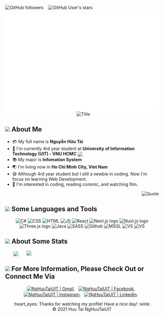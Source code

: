 <img alt="GitHub followers" src="https://img.shields.io/github/followers/NgHuuTaiUIT?style=social"> &nbsp;&nbsp; <img alt="GitHub User's stars" src="https://img.shields.io/github/stars/NgHuuTaiUIT?style=social"> &nbsp;&nbsp; 

<div align="center">
  <a href="#" target="_blank">
  <img src="svg/bg.svg" width="1200" alt="Click to see the source" />
</a>
  &nbsp;
  <img src="https://readme-typing-svg.herokuapp.com?font=Architects+Daughter&color=%2338C2FF&size=50&center=true&vCenter=true&height=60&width=600&lines=Hello!+I'm+Huu+Tai;I'm+Front-end+Dev+!;Welcome+to+my+profile!" alt="Title"></img>
</div>

## <img src="https://raw.githubusercontent.com/nixin72/nixin72/master/wave.gif" width="50"></img> About Me

- :credit_card: My full name is **Nguyễn Hữu Tài**
- :school: I'm currently 4rd year student at **University of Information Technology (UIT) - VNU HCMC** <img src="https://upload.wikimedia.org/wikipedia/commons/thumb/3/38/Logo_UIT_updated.jpg/800px-Logo_UIT_updated.jpg" width="20" align="center"/>
- :books: My major is **Infomation System**
- :earth_asia: I'm living now in **Ho Chi Minh City, Viet Nam**
- :sweat_smile: Although 4rd year student but I still a newbie in coding. Now I'm focus on learning Web Development.
- :monocle_face: I'm interested in coding, reading commic, and watching film.
<div align="right">

![Quote](https://github-readme-quotes.herokuapp.com/quote?theme=onedark&animation=default&layout=default&font=default)

</div>


## <img src="https://media2.giphy.com/media/QssGEmpkyEOhBCb7e1/giphy.gif?cid=ecf05e47a0n3gi1bfqntqmob8g9aid1oyj2wr3ds3mg700bl&rid=giphy.gif" width="50"> Some Languages and Tools
<p align="center">
  <img src="https://img.shields.io/badge/C%23-239120?style=for-the-badge&logo=c-sharp&logoColor=white" alt="C#">
  <img src="https://img.shields.io/badge/css3-%231572B6.svg?style=for-the-badge&logo=css3&logoColor=white" alt="CSS">
  <img src="https://img.shields.io/badge/HTML5-E34F26?style=for-the-badge&logo=html5&logoColor=white" alt="HTML">
  <img src="https://img.shields.io/badge/JavaScript-323330?style=for-the-badge&logo=javascript&logoColor=F7DF1E" alt="JS">
  <img src="https://img.shields.io/badge/React-323330.svg?style=for-the-badge&logo=react&logoColor=blue" alt="React">
  <img src="https://img.shields.io/badge/Next.js-282C34?style=for-the-badge&logo=next.js&logoColor=4FC08D" alt="Next.js logo" title="Next.js"/>
  <img src="https://img.shields.io/badge/TypeScript-282C34?style=for-the-badge&logo=typescript&logoColor=3178C6" alt="Nuxt.js logo" title="Next.js"/>
  <img src="https://img.shields.io/badge/Three.js-282C34?style=for-the-badge&logo=three.js&logoColor=FFFFFF" alt="Three.js logo" title="Three.js"/>
  <img src="https://img.shields.io/badge/Java-ED8B00?style=for-the-badge&logo=java&logoColor=white" alt="Java">
  <img src="https://img.shields.io/badge/Sass-CC6699?style=for-the-badge&logo=sass&logoColor=white" alt="SASS">
  <img src="https://img.shields.io/badge/github-%23121011.svg?style=for-the-badge&logo=github&logoColor=white" alt="Github">
  <img src="https://img.shields.io/badge/Microsoft%20SQL%20Sever-CC2927?style=for-the-badge&logo=microsoft%20sql%20server&logoColor=white" alt="MSQL">
  <img src="https://img.shields.io/badge/Visual%20Studio%20Code-0078d7.svg?style=for-the-badge&logo=visual-studio-code&logoColor=white" alt="VS">
  <img src="https://img.shields.io/badge/NetBeansIDE-1B6AC6.svg?style=for-the-badge&logo=apache-netbeans-ide&logoColor=white" alt="VS">
</p>


## <img src="https://media1.giphy.com/media/Fv0o7aLSFTF0VTDvXw/200w.webp?cid=ecf05e47oodsypk5nncy0xeg1umfifgaykuc3ri6z9oorj3n&rid=200w.webp&ct=s" width="50"> About Some Stats
<div align="center">
  <a href="#" title="NgHuuTaiUIT">
    <img width="315" align="center" src="https://github-readme-stats.vercel.app/api/top-langs/?username=NgHuuTaiUIT&hide=Less,powershell,Mathematica,Ruby,Objective-C,Objective-C%2b%2b,Cuda&title_color=61dafb&text_color=ffffff&icon_color=61dafb&bg_color=20232a&langs_count=8&layout=compact&border_color=61dafb&hide_border=true" />
  </a> 
  <a href="#" title="NgHuuTaiUIT">
    <img align="right" width="434" src="https://github-readme-stats.vercel.app/api?username=NgHuuTaiUIT&show_icons=true&theme=react&border_color=61dafb&hide_border=true" />
  </a>
</div>


## <img src='https://raw.githubusercontent.com/ShahriarShafin/ShahriarShafin/main/Assets/handshake.gif' width="50"> For More Information, Please Check Out or Connect Me Via
<p align="center">
  <a href="mailto:vnhuutai274@gmail.com" >
    <img align="center" alt="NgHuuTaiUIT | Gmail" width="80px" src="https://img.icons8.com/bubbles/100/000000/apple-mail.png" />
  </a> &nbsp;&nbsp;
  
  
  <a href="https://www.facebook.com/tai.nguyenhuu.37201/" target="_blank">
      <img align="center" alt="NgHuuTaiUIT | Facebook" width="80px" src="https://img.icons8.com/bubbles/100/000000/facebook-new.png" />
  </a> &nbsp;&nbsp;
  
  <a href="https://www.instagram.com/notname_274/" target="_blank">
    <img align="center" alt="NgHuuTaiUIT | Instagram" width="80px" src="https://img.icons8.com/bubbles/100/000000/instagram.png"/>
  </a> &nbsp;&nbsp;
  <a href="https://www.linkedin.com/in/nguy%E1%BB%85n-h%E1%BB%AFu-t%C3%A0i-a8195b233/" target="blank">
    <img align="center" alt="NgHuuTaiUIT | Linkedin" width="80px" src="https://img.icons8.com/bubbles/100/000000/linkedin.png"/>
  </a>
  &nbsp;&nbsp;
<p> 

<div align="center">
  :heart_eyes: Thanks for watching my profile! Have a nice day! :wink: <br/>
  &copy; 2021 Huu Tai NgHuuTaiUIT
</div>
